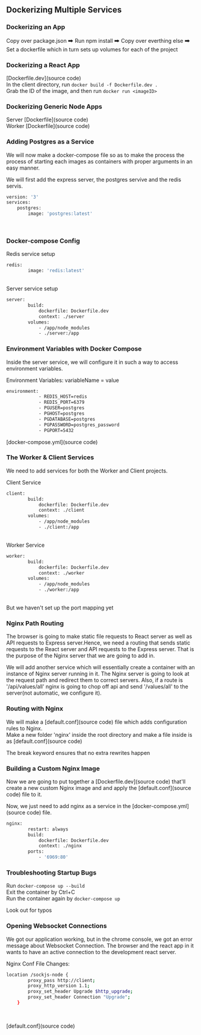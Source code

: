 ## Dockerizing Multiple Services

### Dockerizing an App
Copy over package.json 🠲 Run npm install 🠲 Copy over everthing else 🠲 Set a dockerfile which in turn sets up volumes for each of the project

### Dockerizing a React App
[Dockerfile.dev](source code) <br/>
In the client directory, run ```docker build -f Dockerfile.dev .``` <br/>
Grab the ID of the image, and then run ```docker run <imageID>``` <br/>

### Dockerizing Generic Node Apps
Server [Dockerfile](source code) <br/>
Worker [Dockerfile](source code) <br/>

### Adding Postgres as a Service
We will now make a docker-compose file so as to make the process the process of starting each images as containers with proper arguments in an easy manner.<br/>

We will first add the express server, the postgres servive and the redis servis.<br/>

```bash
version: '3'
services: 
    postgres:
        image: 'postgres:latest'
```

<br/>

### Docker-compose Config

Redis service setup <br/>

```bash
redis:
        image: 'redis:latest'
```

<br/>
Server service setup <br/>

```bash
server:
        build: 
            dockerfile: Dockerfile.dev
            context: ./server
        volumes: 
            - /app/node_modules
            - ./server:/app
```

### Environment Variables with Docker Compose
Inside the server service, we will configure it in such a way to access environment variables. <br/>

Environment Variables: variableName = value <br/>

```bash
environment: 
            - REDIS_HOST=redis
            - REDIS_PORT=6379
            - PGUSER=postgres
            - PGHOST=postgres
            - PGDATABASE=postgres
            - PGPASSWORD=postgres_password
            - PGPORT=5432
```

[docker-compose.yml](source code)

### The Worker & Client Services
We need to add services for both the Worker and Client projects.<br/>

Client Service <br/>

```bash
client:
        build: 
            dockerfile: Dockerfile.dev
            context: ./client
        volumes: 
            - /app/node_modules
            - ./client:/app
```

<br/>
Worker Service<br/>

```bash
worker:
        build: 
            dockerfile: Dockerfile.dev
            context: ./worker
        volumes: 
            - /app/node_modules
            - ./worker:/app
```

<br/>
But we haven't set up the port mapping yet

### Nginx Path Routing
The browser is going to make static file requests to React server as well as API requests to Express server.Hence, we need a routing that sends static requests to the React server and API requests to the Express server. That is the purpose of the Nginx server that we are going to add in. <br/>

We will add another service which will essentially create a container with an instance of Nginx server running in it. The Nginx server is going to look at the request path and redirect them to correct servers. Also, if a route is '/api/values/all' nginx is going to chop off api and send '/values/all' to the server(not automatic, we configure it).<br/>

### Routing with Nginx
We will make a [default.conf](source code) file which adds configuration rules to Nginx. <br/>
Make a new folder 'nginx' inside the root directory and make a file inside is as [default.conf](source code) <br/>

The break keyword ensures that no extra rewrites happen<br/>

### Building a Custom Nginx Image
Now we are going to put together a [Dockerfile.dev](source code) that'll create a new custom Nginx image and and apply the [default.conf](source code) file to it.<br/>

Now, we just need to add nginx as a service in the [docker-compose.yml](source code) file.<br/>

```bash
nginx:
        restart: always
        build: 
            dockerfile: Dockerfile.dev
            context: ./nginx
        ports: 
            - '6969:80'
```

### Troubleshooting Startup Bugs
Run ```docker-compose up --build``` <br/>
Exit the container by Ctrl+C <br/>
Run the container again by ```docker-compose up``` <br/>

Look out for typos

### Opening Websocket Connections
We got our application working, but in the chrome console, we got an error message about Websocket Connection. The browser and the react app in it wants to have an active connection to the development react server.<br/>

Nginx Conf File Changes:

```bash
location /sockjs-node {
        proxy_pass http://client;
        proxy_http_version 1.1;
        proxy_set_header Upgrade $http_upgrade;
        proxy_set_header Connection "Upgrade";
    }
```

<br/>

[default.conf](source code)









